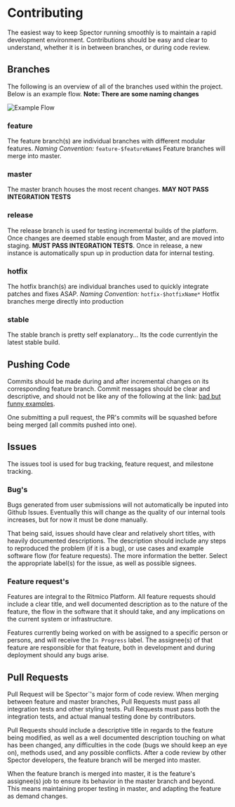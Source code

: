 # Contributing

The easiest way to keep Spector running smoothly is to maintain a rapid development environment.  Contributions should be easy and clear to understand, whether it is in between branches, or during code review.

## Branches
The following is an overview of all of the branches used within the project.  Below is an example flow.  **Note: There are some naming changes**

![Example Flow](http://nvie.com/img/git-model@2x.png)

### feature
The feature branch(s) are individual branches with different modular features.
*Naming Convention:* `feature-$featureName$`
Feature branches will merge into master.

### master
The master branch houses the most recent changes.  **MAY NOT PASS INTEGRATION TESTS**

### release
The release branch is used for testing incremental builds of the platform. Once changes are deemed stable enough from Master, and are moved into staging. **MUST PASS INTEGRATION TESTS**.  Once in release, a new instance is automatically spun up in production data for internal testing.

### hotfix
The hotfix branch(s) are individual branches used to quickly integrate patches and fixes ASAP.
*Naming Convention:* `hotfix-$hotfixName*`
Hotfix branches merge directly into production

### stable
The stable branch is pretty self explanatory... Its the code currentlyin the latest stable build.

## Pushing Code
Commits should be made during and after incremental changes on its corresponding feature branch. Commit messages should be clear and descriptive, and should not be like any of the following at the link: [bad but funny examples](https://www.facebook.com/steventhanna/media_set?set=a.313618052177148.100005450594604&type=3).

One submitting a pull request, the PR's commits will be squashed before being merged (all commits pushed into one).

## Issues
The issues tool is used for bug tracking, feature request, and milestone tracking.

### Bug's
Bugs generated from user submissions will not automatically be inputed into Github Issues.  Eventually this will change as the quality of our internal tools increases, but for now it must be done manually.

That being said, issues should have clear and relatively short titles, with heavily documented descriptions. The description should include any steps to reproduced the problem (if it is a bug), or use cases and example software flow (for feature requests).  The more information the better.  Select the appropriate label(s) for the issue, as well as possible signees.

### Feature request's
Features are integral to the Ritmico Platform. All feature requests should include a clear title, and well documented description as to the nature of the feature, the flow in the software that it should take, and any implications on the current system or infrastructure.

Features currently being worked on with be assigned to a specific person or persons, and will receive the `In Progress` label. The assignee(s) of that feature are responsible for that feature, both in development and during deployment should any bugs arise.

## Pull Requests
Pull Request will be Spector`'s major form of code review.  When merging between feature and master branches, Pull Requests must pass all integration tests and other styling tests. Pull Requests must pass both the integration tests, and actual manual testing done by contributors.

Pull Requests should include a descriptive title in regards to the feature being modified, as well as a well documented description touching on what has been changed, any difficulties in the code (bugs we should keep an eye on), methods used, and any possible conflicts.  After a code review by other Spector developers, the feature branch will be merged into master.

When the feature branch is merged into master, it is the feature's assignee(s) job to ensure its behavior in the master branch and beyond.  This means maintaining  proper testing in master, and adapting the feature as demand changes.
